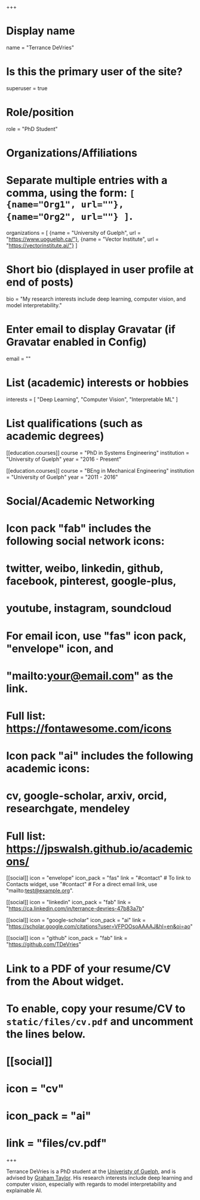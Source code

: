 +++
# Display name
name = "Terrance DeVries"

# Is this the primary user of the site?
superuser = true

# Role/position
role = "PhD Student"

# Organizations/Affiliations
#   Separate multiple entries with a comma, using the form: `[ {name="Org1", url=""}, {name="Org2", url=""} ]`.
organizations = [ {name = "University of Guelph", url = "https://www.uoguelph.ca/"}, {name = "Vector Institute", url = "https://vectorinstitute.ai/"} ]

# Short bio (displayed in user profile at end of posts)
bio = "My research interests include deep learning, computer vision, and model interpretability."

# Enter email to display Gravatar (if Gravatar enabled in Config)
email = ""

# List (academic) interests or hobbies
interests = [
  "Deep Learning",
  "Computer Vision",
  "Interpretable ML"
]

# List qualifications (such as academic degrees)
[[education.courses]]
  course = "PhD in Systems Engineering"
  institution = "University of Guelph"
  year = "2016 - Present"

[[education.courses]]
  course = "BEng in Mechanical Engineering"
  institution = "University of Guelph"
  year = "2011 - 2016"

# Social/Academic Networking
#
# Icon pack "fab" includes the following social network icons:
#
#   twitter, weibo, linkedin, github, facebook, pinterest, google-plus,
#   youtube, instagram, soundcloud
#
#   For email icon, use "fas" icon pack, "envelope" icon, and
#   "mailto:your@email.com" as the link.
#
#   Full list: https://fontawesome.com/icons
#
# Icon pack "ai" includes the following academic icons:
#
#   cv, google-scholar, arxiv, orcid, researchgate, mendeley
#
#   Full list: https://jpswalsh.github.io/academicons/

[[social]]
  icon = "envelope"
  icon_pack = "fas"
  link = "#contact" # To link to Contacts widget, use "#contact"  # For a direct email link, use "mailto:test@example.org".

[[social]]
  icon = "linkedin"
  icon_pack = "fab"
  link = "https://ca.linkedin.com/in/terrance-devries-47b83a7b"

[[social]]
  icon = "google-scholar"
  icon_pack = "ai"
  link = "https://scholar.google.com/citations?user=VFPOOsoAAAAJ&hl=en&oi=ao"

[[social]]
  icon = "github"
  icon_pack = "fab"
  link = "https://github.com/TDeVries"

# Link to a PDF of your resume/CV from the About widget.
# To enable, copy your resume/CV to `static/files/cv.pdf` and uncomment the lines below.
# [[social]]
#   icon = "cv"
#   icon_pack = "ai"
#   link = "files/cv.pdf"

+++

Terrance DeVries is a PhD student at the [Univeristy of Guelph](https://www.uoguelph.ca/), and is advised by [Graham Taylor](https://www.gwtaylor.ca/). His research interests include deep learning and computer vision, especially with regards to model interpretability and explainable AI. 
